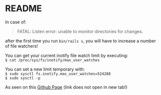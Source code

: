 # README

In case of:  
>  FATAL: Listen error: unable to monitor directories for changes.

after the first time you run `bin/rails s`, you will have to increase a number of file watchers!

You can get your current inotify file watch limit by executing:  
`$ cat /proc/sys/fs/inotify/max_user_watches`

You can set a new limit temporary with:  
`$ sudo sysctl fs.inotify.max_user_watches=524288`  
`$ sudo sysctl -p`

As seen on this [Github Page] (link does not open in new tab!)

[Github Page]: <https://github.com/guard/listen/wiki/Increasing-the-amount-of-inotify-watchers#the-technical-details>
